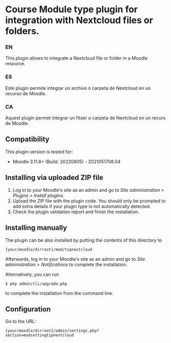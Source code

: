# Course Module type plugin for integration with Nextcloud files or folders.

### EN
This plugin allows to integrate a Nextcloud file or folder in a Moodle resource.

### ES
Este plugin permite integrar un archivo o carpeta de Nextcloud en un recurso de Moodle.

### CA
Aquest plugin permet integrar un fitxer o carpeta de Nextcloud en un recurs de Moodle.

## Compatibility

This plugin version is tested for:

* Moodle 3.11.8+ (Build: 20220805) - 2021051708.04


## Installing via uploaded ZIP file ##

1. Log in to your Moodle's site as an admin and go to _Site administration >
   Plugins > Install plugins_.
2. Upload the ZIP file with the plugin code. You should only be prompted to add
   extra details if your plugin type is not automatically detected.
3. Check the plugin validation report and finish the installation.

## Installing manually ##

The plugin can be also installed by putting the contents of this directory to

    {your/moodle/dirroot}/mod/tipnextcloud

Afterwards, log in to your Moodle's site as an admin and go to _Site administration >
Notifications_ to complete the installation.

Alternatively, you can run

    $ php admin/cli/upgrade.php

to complete the installation from the command line.

## Configuration

Go to the URL:

    {your/moodle/dirroot}/admin/settings.php?section=modsettingtipnextcloud
